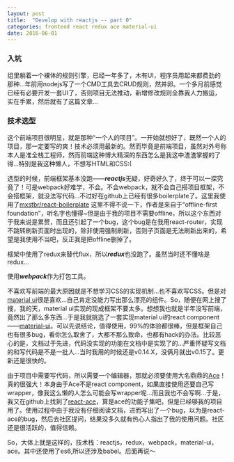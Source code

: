 ```yaml
---
layout: post
title:  "Develop with reactjs -- part 0"
categories: frontend react redux ace material-ui
date: 2016-06-01
---
```

### 入坑
组里躺着一个裸体的规则引擎，已经一年多了，木有UI，程序员用起来都费劲的那种...年前用nodejs写了一个CMD工具去CRUD规则，然并卵。一个多月前感觉已经有必要开发一套UI了，否则项目无法推动，新增修改规则全靠我人力搬运，实在手累，然后就有了这篇文章...

### 技术选型
这个前端项目很明显，就是那种“一个人的项目”。一开始就想好了，既然一个人的项目，那一定要写的爽！技术必须用最新的。然而毕竟是前端项目，虽然对外号称本人是准全栈工程师，然而前端这种博大精深的东西怎么是我这中渣渣掌握的了得...特别是我这种懒人，不想写HTML和CSS:(

选型的时候，前端框架基本没跑——***reactjs***无疑，好奇好久了，终于可以一探究竟了！可是webpack好难学，不会。不会webpack，就不会自己搭项目框架，不会搭框架，就没法写代码...不过好在github上已经有很多boilerplate了。这里我使用了[mxstbr/react-boilerplate](https://github.com/mxstbr/react-boilerplate/tree/v3.0.0) 这里不得不说一下，作者是来自于“offline-first foundation”，听名字也懂得~但是由于我的项目不需要offline，所以这个东西对于我来说是累赘，而且还引起了一个bug，这个bug是在我用react-router，实现不跳转刷新页面时出现的，除非使用强制刷新，否则子页面是无法刷新出来的，希望是我使用不当吧，反正我是把offline删掉了。

框架中使用了redux来替代flux，所以***redux***也没跑了。虽然当时还不懂啥是redux...

使用***webpack***作为打包工具。

不喜欢写前端的最大原因就是不想学习CSS的实现机制...也不喜欢写CSS。但是对[material ui](https://www.google.com/design/spec/material-design/introduction.html)很是喜欢...自己肯定没能力写出那么漂亮的组件。So，随便在网上搜了搜，我的天，material ui实现的现成框架不要太多。想想我也就是半年没写前端，竟然出了那么多东西...于是我就挑选了一套实现material ui的react component——[material-ui](http://www.material-ui.com/#/)。可以先说结论，值得使用，99%的体验都很棒，但是框架自己也有很多bug，看你怎么取舍了，大都不那么致命，也都有hack的办法。比较恶心的是，文档过于先进，代码没实现的功能在文档中是实现了的...严重怀疑写文档的和写代码是不是一批人...当时我用的时候还是v0.14.X，没俩月就出v0.15了。更新还是很快的。

由于项目中需要写代码，所以需要一个编辑器，那就必须要使用大名鼎鼎的[Ace](https://ace.c9.io/)！真的很强大！本身由于Ace不是react component，如果直接使用还要自己写wrapper，像我这么懒的人怎么可能会写wrapper呢...而且我也不会写啊...于是，我又在github上找到了[react-ace](https://github.com/securingsincity/react-ace)，算是ace的功能子集吧，但是已经够我的项目用了。使用过程中由于我没有仔细阅读文档，进而写出了一个bug，以为是react-ace的bug，然后去社区提问，结果没多久就有热心人指出了我的使用问题。社区还是很活跃的，值得信赖。

So，大体上就是这样的，技术栈：reactjs，redux，webpack，material-ui，ace。其中还使用了es6,所以还涉及babel。后面再说～
